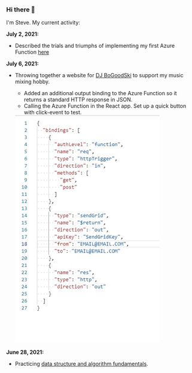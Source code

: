 ### Hi there 👋

<p>I'm Steve. My current activity:</p> 

<p><b>July 2, 2021:</b></p>
<ul>
  <li>Described the trials and triumphs of implementing my first Azure Function <a href="https://bogoodski.medium.com/setting-up-an-azure-function-sendgrid-http-trigger-cfd9c5791201" target="_blank">here</a>
  </li>
</ul>
<p><b>July 6, 2021:</b></p> 
<ul>
  <li>Throwing together a website for <a href="https://github.com/sbogucki12/djbogoodski">DJ BoGoodSki</a> to support my music mixing hobby.</li>
 <ul>
<li>Added an additional output binding to the Azure Function so it returns a standard HTTP response in JSON.</li>
<li>Calling the Azure Function in the React app.  Set up a quick button with click-event to test.</li>
</ul>

<img src="https://raw.githubusercontent.com/sbogucki12/djbogoodski/main/readmeFiles/output_bindings.jpg" />
</ul> 

<p><b>June 28, 2021:</b></p> 
<ul>
  <li> Practicing <a href="https://github.com/sbogucki12/AlgosAndDataStructures">data structure and algorithm fundamentals</a>.</li> 
  <!-- <li>Enhancing my design skills via a project with which I have some leeway with a client: <a href="https://github.com/sbogucki12/dwalesska">Repo</a></li>
  <li>Practicing .NET unit testing with xUnit via a practice web API: <a href="https://github.com/sbogucki12/weatherapi">Repo</a>.</li> -->
</ul>  

